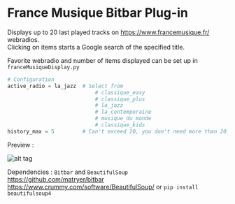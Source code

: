 # France Musique Bitbar Plug-in

Displays up to 20 last played tracks on https://www.francemusique.fr/ webradios.  
Clicking on items starts a Google search of the specified title.

Favorite webradio and number of items displayed can be set up in `franceMusiqueDisplay.py`

```python
# Configuration
active_radio = la_jazz  # Select from
                            # classique_easy
                            # classique_plus
                            # la_jazz
                            # la_contemporaine
                            # musique_du_monde
                            # classique_kids
history_max = 5         # Can't exceed 20, you don't need more than 20.
```

Preview : 

![alt tag](http://i.imgur.com/3taBiDB.png)

Dependencies : `Bitbar` and `BeautifulSoup`  
https://github.com/matryer/bitbar  
https://www.crummy.com/software/BeautifulSoup/ or `pip install beautifulsoup4`
